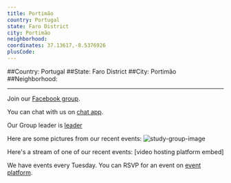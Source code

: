 ```yaml
---
title: Portimão
country: Portugal
state: Faro District
city: Portimão
neighborhood: 
coordinates: 37.13617,-8.5376926
plusCode:
---
```


##Country: Portugal
##State: Faro District
##City: Portimão
##Neighborhood: 
*****
Join our [Facebook group](https://www.facebook.com/groups/free.code.camp.portimao/).

You can chat with us on [chat app]().

Our Group leader is [leader]()

Here are some pictures from our recent events:
![study-group-image]()

Here's a stream of one of our recent events:
[video hosting platform embed]

We have events every Tuesday. You can RSVP for an event on [event platform]().
